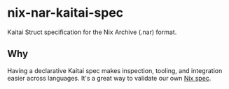 # nix-nar-kaitai-spec

Kaitai Struct specification for the Nix Archive (.nar) format.

## Why
Having a declarative Kaitai spec makes inspection, tooling, and integration easier across languages. It's a great way to validate our own [Nix spec](https://nix.dev/manual/nix/2.32/protocols/nix-archive).
